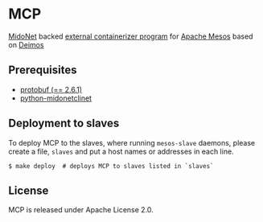 MCP
===

[MidoNet][midonet] backed [external containerizer program][ecp] for
[Apache Mesos][mesos] based on [Deimos][deimos]

[midonet]: http://midonet.org/
[ecp]: http://mesos.apache.org/documentation/latest/external-containerizer/
[mesos]: http://mesos.apache.org/
[deimos]: https://github.com/mesosphere/deimos

Prerequisites
-------------

* [protobuf (== 2.6.1)](https://pypi.python.org/pypi/protobuf/2.6.1)
* [python-midonetclinet](https://github.com/midonet/python-midonetclient)

Deployment to slaves
--------------------

To deploy MCP to the slaves, where running `mesos-slave` daemons, please create a
file, `slaves` and put a host names or addresses in each line.


```
$ make deploy  # deploys MCP to slaves listed in `slaves`
```

License
-------

MCP is released under Apache License 2.0.
